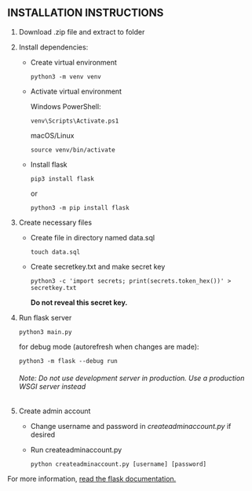 
## INSTALLATION INSTRUCTIONS

1. Download .zip file and extract to folder
2. Install dependencies:
    - Create virtual environment

        `python3 -m venv venv`

    - Activate virtual environment

        Windows PowerShell:

        `venv\Scripts\Activate.ps1`

        macOS/Linux

        `source venv/bin/activate`

    - Install flask

        `pip3 install flask`
        
        or

        `python3 -m pip install flask`

3. Create necessary files
    - Create file in directory named data.sql

        `touch data.sql`

    - Create secretkey.txt and make secret key

        `python3 -c 'import secrets; print(secrets.token_hex())' > secretkey.txt`

        **Do not reveal this secret key.**

4. Run flask server
    
    `python3 main.py`

    for debug mode (autorefresh when changes are made):

    `python3 -m flask --debug run`

    ###### Note: Do not use development server in production. Use a production WSGI server instead

5. Create admin account
    - Change username and password in *createadminaccount.py* if desired
    - Run createadminaccount.py

        `python createadminaccount.py [username] [password]`

For more information, [read the flask documentation.](https://flask.palletsprojects.com/en/2.3.x/)